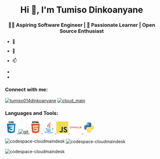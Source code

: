 <h1 align="center">Hi 👋, I'm Tumiso Dinkoanyane</h1>
<h3 align="center">👨‍💻 Aspiring Software Engineer | 🌱 Passionate Learner | Open Source Enthusiast</h3>

- 🌱 

- 💬 

- 📫

-

-

<h3 align="left">Connect with me:</h3>
<p align="left">
<a href="https://linkedin.com/in/tumiso014dinkoanyane" target="blank"><img align="center" src="https://raw.githubusercontent.com/rahuldkjain/github-profile-readme-generator/master/src/images/icons/Social/linked-in-alt.svg" alt="tumiso014dinkoanyane" height="30" width="40" /></a>
<a href="https://www.hackerrank.com/cloud_main" target="blank"><img align="center" src="https://raw.githubusercontent.com/rahuldkjain/github-profile-readme-generator/master/src/images/icons/Social/hackerrank.svg" alt="cloud_main" height="30" width="40" /></a>
</p>

<h3 align="left">Languages and Tools:</h3>
<p align="left"> <a href="https://www.w3schools.com/css/" target="_blank" rel="noreferrer"> <img src="https://raw.githubusercontent.com/devicons/devicon/master/icons/css3/css3-original-wordmark.svg" alt="css3" width="40" height="40"/> </a> <a href="https://git-scm.com/" target="_blank" rel="noreferrer"> <img src="https://www.vectorlogo.zone/logos/git-scm/git-scm-icon.svg" alt="git" width="40" height="40"/> </a> <a href="https://www.w3.org/html/" target="_blank" rel="noreferrer"> <img src="https://raw.githubusercontent.com/devicons/devicon/master/icons/html5/html5-original-wordmark.svg" alt="html5" width="40" height="40"/> </a> <a href="https://www.java.com" target="_blank" rel="noreferrer"> <img src="https://raw.githubusercontent.com/devicons/devicon/master/icons/java/java-original.svg" alt="java" width="40" height="40"/> </a> <a href="https://developer.mozilla.org/en-US/docs/Web/JavaScript" target="_blank" rel="noreferrer"> <img src="https://raw.githubusercontent.com/devicons/devicon/master/icons/javascript/javascript-original.svg" alt="javascript" width="40" height="40"/> </a> <a href="https://www.oracle.com/" target="_blank" rel="noreferrer"> <img src="https://raw.githubusercontent.com/devicons/devicon/master/icons/oracle/oracle-original.svg" alt="oracle" width="40" height="40"/> </a> <a href="https://www.python.org" target="_blank" rel="noreferrer"> <img src="https://raw.githubusercontent.com/devicons/devicon/master/icons/python/python-original.svg" alt="python" width="40" height="40"/> </a> </p>

<p><img align="left" src="https://github-readme-stats.vercel.app/api/top-langs?username=codespace-cloudmaindesk&show_icons=true&locale=en&layout=compact" alt="codespace-cloudmaindesk" /></p>

<p>&nbsp;<img align="center" src="https://github-readme-stats.vercel.app/api?username=codespace-cloudmaindesk&show_icons=true&locale=en" alt="codespace-cloudmaindesk" /></p>

<p><img align="center" src="https://github-readme-streak-stats.herokuapp.com/?user=codespace-cloudmaindesk&" alt="codespace-cloudmaindesk" /></p>

